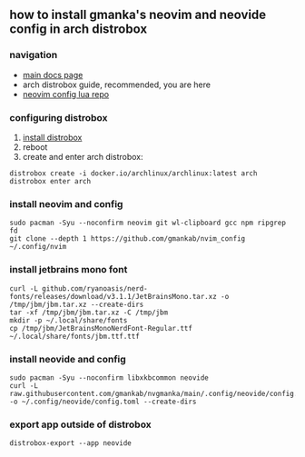 ## how to install gmanka's neovim and neovide config in arch distrobox

### navigation

- [main docs page](https://github.com/gmankab/nvgmanka)
- arch distrobox guide, recommended, you are here
- [neovim config lua repo](https://github.com/gmankab/nvim_config)

### configuring distrobox

1. [install distrobox](https://github.com/89luca89/distrobox#installation)
2. reboot
3. create and enter arch distrobox:

```shell
distrobox create -i docker.io/archlinux/archlinux:latest arch
distrobox enter arch
```

### install neovim and config

```shell
sudo pacman -Syu --noconfirm neovim git wl-clipboard gcc npm ripgrep fd
git clone --depth 1 https://github.com/gmankab/nvim_config ~/.config/nvim
```

### install jetbrains mono font
```shell
curl -L github.com/ryanoasis/nerd-fonts/releases/download/v3.1.1/JetBrainsMono.tar.xz -o /tmp/jbm/jbm.tar.xz --create-dirs
tar -xf /tmp/jbm/jbm.tar.xz -C /tmp/jbm
mkdir -p ~/.local/share/fonts
cp /tmp/jbm/JetBrainsMonoNerdFont-Regular.ttf ~/.local/share/fonts/jbm.ttf.ttf
```

### install neovide and config

```shell
sudo pacman -Syu --noconfirm libxkbcommon neovide
curl -L raw.githubusercontent.com/gmankab/nvgmanka/main/.config/neovide/config.toml -o ~/.config/neovide/config.toml --create-dirs
```

### export app outside of distrobox
```shell
distrobox-export --app neovide
```
